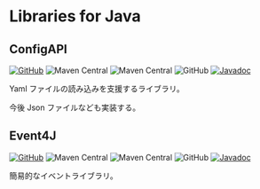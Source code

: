 # Libraries for Java

## ConfigAPI

[![GitHub](https://img.shields.io/badge/GitHub-ConfigAPI-blue)](https://github.com/Siroshun09/ConfigAPI) ![Maven Central](https://img.shields.io/maven-central/v/com.github.siroshun09.configapi/configapi) ![Maven Central](https://img.shields.io/nexus/s/com.github.siroshun09.configapi/configapi?label=snapshot&server=https%3A%2F%2Foss.sonatype.org) ![GitHub](https://img.shields.io/github/license/Siroshun09/ConfigAPI) [![Javadoc](https://img.shields.io/badge/javadoc-page-orange)](https://siroshun09.github.io/ConfigAPI/)

Yaml ファイルの読み込みを支援するライブラリ。

今後 Json ファイルなども実装する。

## Event4J

[![GitHub](https://img.shields.io/badge/github-Event4J-blue)](https://github.com/Siroshun09/Event4J) ![Maven Central](https://img.shields.io/maven-central/v/com.github.siroshun09.event4j/event4j) ![Maven Central](https://img.shields.io/nexus/s/com.github.siroshun09.event4j/event4j?label=snapshot&server=https%3A%2F%2Foss.sonatype.org) ![GitHub](https://img.shields.io/github/license/Siroshun09/event4j) [![Javadoc](https://img.shields.io/badge/javadoc-page-orange)](https://siroshun09.github.io/Event4J/)

簡易的なイベントライブラリ。
